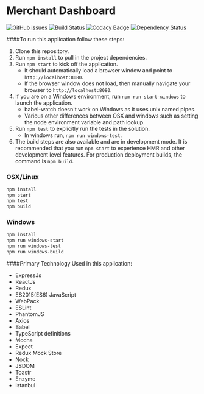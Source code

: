 # Merchant Dashboard
[![GitHub issues](https://img.shields.io/github/issues/oshalygin/MerchantDashboard.svg "GitHub issues")](https://github.com/oshalygin/MerchantDashboard)
[![Build Status](https://travis-ci.org/oshalygin/MerchantDashboard.svg?branch=master)](https://travis-ci.org/oshalygin/MerchantDashboard)
[![Codacy Badge](https://api.codacy.com/project/badge/Grade/e58319fbcc4244f4956c649397d8911b)](https://www.codacy.com/app/oshalygin/MerchantDashboard?utm_source=github.com&amp;utm_medium=referral&amp;utm_content=oshalygin/MerchantDashboard&amp;utm_campaign=Badge_Grade)
[![Dependency Status](https://www.versioneye.com/user/projects/57df8885037c20002d0da5ac/badge.svg?style=flat-square)](https://www.versioneye.com/user/projects/57df8885037c20002d0da5ac)


####To run this application follow these steps:
1.  Clone this repository.
2.  Run  `npm install`  to pull in the project dependencies.
3.  Run  `npm start`  to kick off the application.
    * It should automatically load a browser window and point to  `http://localhost:8080`.
    * If the browser window does not load, then manually navigate your browser to  `http://localhost:8080`.
3.  If you are on a Windows environment, run `npm run start-windows` to launch the application.
    * babel-watch doesn't work on Windows as it uses unix named pipes.
    * Various other differences between OSX and windows such as setting the node environment variable and path lookup.
4.  Run `npm test` to explicitly run the tests in the solution.
    * In windows run, `npm run windows-test`.
5.  The build steps are also available and are in development mode. It is recommended that you run `npm start` to experience HMR and other development level features.  For production deployment builds, the command is `npm build`.

### OSX/Linux
```sh
npm install
npm start
npm test
npm build
```

### Windows
```sh
npm install
npm run windows-start
npm run windows-test
npm run windows-build
```

####Primary Technology Used in this application:
* ExpressJs
* ReactJs
* Redux
* ES2015(ES6) JavaScript
* WebPack
* ESLint
* PhantomJS
* Axios
* Babel
* TypeScript definitions
* Mocha
* Expect
* Redux Mock Store
* Nock
* JSDOM
* Toastr
* Enzyme
* Istanbul